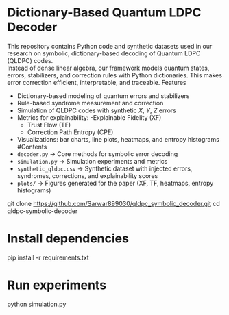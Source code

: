 # Dictionary-Based Quantum LDPC Decoder

This repository contains Python code and synthetic datasets used in our research on symbolic, dictionary-based decoding of Quantum LDPC (QLDPC) codes.   
Instead of dense linear algebra, our framework models quantum states, errors, stabilizers, and correction rules with Python dictionaries. This makes error correction efficient, interpretable, and traceable. 
 Features 
- Dictionary-based modeling of quantum errors and stabilizers  
- Rule-based syndrome measurement and correction  
- Simulation of QLDPC codes with synthetic $X$, $Y$, $Z$ errors  
- Metrics for explainability:
  -Explainable Fidelity (XF) 
  - Trust Flow (TF) 
  - Correction Path Entropy (CPE)
- Visualizations: bar charts, line plots, heatmaps, and entropy histograms  
#Contents 
- `decoder.py` → Core methods for symbolic error decoding  
- `simulation.py` → Simulation experiments and metrics  
- `synthetic_qldpc.csv` → Synthetic dataset with injected errors, syndromes, corrections, and explainability scores  
- `plots/` → Figures generated for the paper (XF, TF, heatmaps, entropy histograms)  

git clone https://github.com/Sarwar899030/qldpc_symbolic_decoder.git 
cd qldpc-symbolic-decoder

# Install dependencies
pip install -r requirements.txt

# Run experiments
python simulation.py
